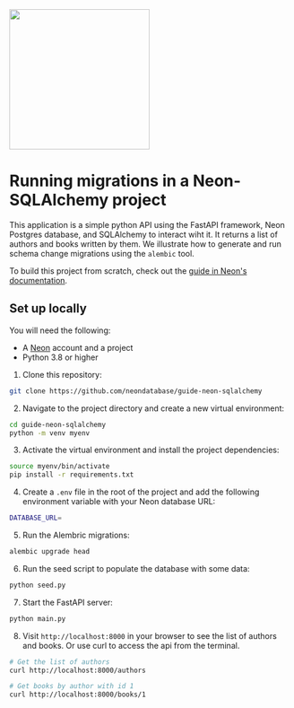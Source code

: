<img width="250px" src="https://neon.tech/brand/neon-logo-dark-color.svg" />

# Running migrations in a Neon-SQLAlchemy project

This application is a simple python API using the FastAPI framework, Neon Postgres database, and SQLAlchemy to interact wiht it. It returns a list of authors and books written by them. We illustrate how to generate and run schema change migrations using the `alembic` tool.

To build this project from scratch, check out the [guide in Neon's documentation](https://neon.tech/docs/guides/sqlalchemy-migrations).

## Set up locally

You will need the following:

- A [Neon](https://neon.tech) account and a project
- Python 3.8 or higher

1. Clone this repository:

```bash
git clone https://github.com/neondatabase/guide-neon-sqlalchemy
```

2. Navigate to the project directory and create a new virtual environment:

```bash
cd guide-neon-sqlalchemy
python -m venv myenv
```

3. Activate the virtual environment and install the project dependencies:

```bash
source myenv/bin/activate
pip install -r requirements.txt
```

4. Create a `.env` file in the root of the project and add the following environment variable with your Neon database URL:

```bash
DATABASE_URL=
```

5. Run the Alembric migrations:

```bash
alembic upgrade head
```

6. Run the seed script to populate the database with some data:

```bash
python seed.py
```

7. Start the FastAPI server:

```bash
python main.py
```

8. Visit `http://localhost:8000` in your browser to see the list of authors and books. Or use curl to access the api from the terminal.

```bash
# Get the list of authors
curl http://localhost:8000/authors

# Get books by author with id 1
curl http://localhost:8000/books/1
```
